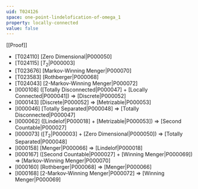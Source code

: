 ```yaml
---
uid: T024126
space: one-point-lindelofication-of-omega_1
property: locally-connected
value: false
---
```

[[Proof]]

* [T024110] [Zero Dimensional|P000050]
* [T024115] [$T_2$|P000003]
* [T023676] [Markov-Winning Menger|P000070]
* [T023583] [Rothberger|P000068]
* [T024043] [2-Markov-Winning Menger|P000072]
* [I000108] ([Totally Disconnected|P000047] + [Locally Connected|P000041]) => [Discrete|P000052]
* [I000143] [Discrete|P000052] => [Metrizable|P000053]
* [I000046] [Totally Separated|P000048] => [Totally Disconnected|P000047]
* [I000062] ([Lindelof|P000018] + [Metrizable|P000053]) => [Second Countable|P000027]
* [I000073] ([$T_2$|P000003] + [Zero Dimensional|P000050]) => [Totally Separated|P000048]
* [I000158] [Menger|P000066] => [Lindelof|P000018]
* [I000167] ([Second Countable|P000027] + [Winning Menger|P000069]) => [Markov-Winning Menger|P000070]
* [I000160] [Rothberger|P000068] => [Menger|P000066]
* [I000168] [2-Markov-Winning Menger|P000072] => [Winning Menger|P000069]

